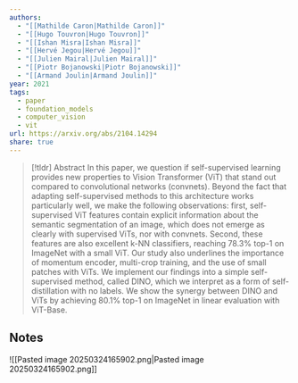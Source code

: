 ```yaml
---
authors:
  - "[[Mathilde Caron|Mathilde Caron]]"
  - "[[Hugo Touvron|Hugo Touvron]]"
  - "[[Ishan Misra|Ishan Misra]]"
  - "[[Hervé Jegou|Hervé Jegou]]"
  - "[[Julien Mairal|Julien Mairal]]"
  - "[[Piotr Bojanowski|Piotr Bojanowski]]"
  - "[[Armand Joulin|Armand Joulin]]"
year: 2021
tags:
  - paper
  - foundation_models
  - computer_vision
  - vit
url: https://arxiv.org/abs/2104.14294
share: true
---
```

> [!tldr] Abstract
> In this paper, we question if self-supervised learning provides new properties to Vision Transformer (ViT) that stand out compared to convolutional networks (convnets). Beyond the fact that adapting self-supervised methods to this architecture works particularly well, we make the following observations: first, self-supervised ViT features contain explicit information about the semantic segmentation of an image, which does not emerge as clearly with supervised ViTs, nor with convnets. Second, these features are also excellent k-NN classifiers, reaching 78.3% top-1 on ImageNet with a small ViT. Our study also underlines the importance of momentum encoder, multi-crop training, and the use of small patches with ViTs. We implement our findings into a simple self-supervised method, called DINO, which we interpret as a form of self-distillation with no labels. We show the synergy between DINO and ViTs by achieving 80.1% top-1 on ImageNet in linear evaluation with ViT-Base.


## Notes

![[Pasted image 20250324165902.png|Pasted image 20250324165902.png]]
